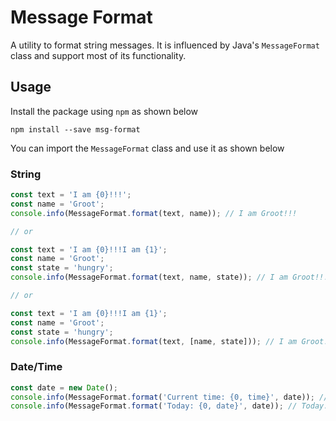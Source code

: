 # Message Format

A utility to format string messages. It is influenced by Java's `MessageFormat` class and support most of its functionality.

## Usage

Install the package using `npm` as shown below

```
npm install --save msg-format
```

You can import the `MessageFormat` class and use it as shown below

### String

```javascript
const text = 'I am {0}!!!';
const name = 'Groot';
console.info(MessageFormat.format(text, name)); // I am Groot!!!

// or

const text = 'I am {0}!!!I am {1}';
const name = 'Groot';
const state = 'hungry';
console.info(MessageFormat.format(text, name, state)); // I am Groot!!!I am hungry

// or

const text = 'I am {0}!!!I am {1}';
const name = 'Groot';
const state = 'hungry';
console.info(MessageFormat.format(text, [name, state])); // I am Groot!!!I am hungry
```
### Date/Time

```javascript
const date = new Date();
console.info(MessageFormat.format('Current time: {0, time}', date)); // Current time: 16:32
console.info(MessageFormat.format('Today: {0, date}', date)); // Today: 21/07/2018
```
